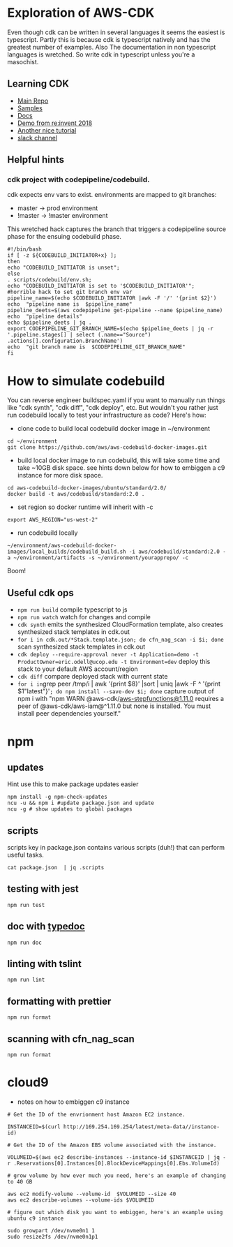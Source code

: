 # Exploration of AWS-CDK
Even though cdk can be written in several languages it seems the easiest is
typescript. Partly this is because cdk is typescript natively and has the
greatest number of examples. Also The documentation in non typescript languages
is wretched. So write cdk in typescript unless you're a masochist.

## Learning CDK

* [Main Repo](https://github.com/awslabs/aws-cdk)
* [Samples](https://github.com/aws-samples/aws-cdk-examples)
* [Docs](https://docs.aws.amazon.com/CDK/latest/userguide/what-is.html)
* [Demo from re:invent 2018](https://github.com/awslabs/cdk-reinvent)
* [Another nice tutorial](https://cdkworkshop.com/)
* [slack channel](https://gitter.im/awslabs/aws-cdk)

## Helpful hints

### cdk project with codepipeline/codebuild.

cdk expects env vars to exist. environments are mapped to git branches:

* master -> prod environment
* !master -> !master environment

This wretched hack captures the branch that triggers a codepipeline source phase for the ensuing codebuild phase.

```
#!/bin/bash
if [ -z ${CODEBUILD_INITIATOR+x} ];
then
echo "CODEBUILD_INITIATOR is unset";
else
. scripts/codebuild/env.sh;
echo "CODEBUILD_INITIATOR is set to '$CODEBUILD_INITIATOR'";
#horrible hack to set git branch env var
pipeline_name=$(echo $CODEBUILD_INITIATOR |awk -F '/' '{print $2}')
echo  "pipeline name is  $pipeline_name"
pipeline_deets=$(aws codepipeline get-pipeline --name $pipeline_name)
echo  "pipeline details"
echo $pipeline_deets | jq .
export CODEPIPELINE_GIT_BRANCH_NAME=$(echo $pipeline_deets | jq -r '.pipeline.stages[] | select (.name=="Source") .actions[].configuration.BranchName')
echo  "git branch name is  $CODEPIPELINE_GIT_BRANCH_NAME"
fi
```

# How to simulate codebuild
You can reverse engineer buildspec.yaml if you want to manually run things like "cdk synth", "cdk diff", "cdk deploy", etc. But wouldn't you rather just run codebuild locally to test your infrastructure as code? Here's how:

* clone code to build local codebuild docker image in  ~/environment

```
cd ~/environment
git clone https://github.com/aws/aws-codebuild-docker-images.git
```

* build local docker image to run codebuild, this will take some time and take ~10GB disk space.
see hints down below for how to embiggen a c9 instance for more disk space.

```
cd aws-codebuild-docker-images/ubuntu/standard/2.0/
docker build -t aws/codebuild/standard:2.0 .
```

* set region so docker runtime will inherit with -c

```
export AWS_REGION="us-west-2"
```

* run codebuild locally

```
~/environment/aws-codebuild-docker-images/local_builds/codebuild_build.sh -i aws/codebuild/standard:2.0 -a ~/environment/artifacts -s ~/environment/yourapprepo/ -c
```

Boom!


## Useful cdk ops

 * `npm run build`   compile typescript to js
 * `npm run watch`   watch for changes and compile
 * `cdk synth`       emits the synthesized CloudFormation template, also creates synthesized stack templates in cdk.out
 * `for i in cdk.out/*Stack.template.json; do cfn_nag_scan -i $i; done`   scan synthesized stack templates in cdk.out
 * `cdk deploy --require-approval never -t Application=demo -t ProductOwner=eric.odell@ucop.edu -t Environment=dev`      deploy this stack to your default AWS account/region
 * `cdk diff`        compare deployed stack with current state
 * ` for i in `grep peer /tmp/i | awk '{print $8}' |sort | uniq |awk -F ^ '{print $1"latest"}'`; do npm install --save-dev $i; done`  capture output of npm i with "npm WARN @aws-cdk/aws-stepfunctions@1.11.0 requires a peer of @aws-cdk/aws-iam@^1.11.0 but none is installed. You must install peer dependencies yourself."

# npm

## updates

Hint use this to make package updates easier

```
npm install -g npm-check-updates
ncu -u && npm i #update package.json and update
ncu -g # show updates to global packages
```

## scripts

scripts key in package.json contains various scripts (duh!) that can perform useful tasks.

```
cat package.json  | jq .scripts
```

## testing with jest

```
npm run test
```

## doc with [typedoc](https://typedoc.org/guides/doccomments/)

```
npm run doc
```

## linting with tslint

```
npm run lint
```

## formatting with prettier

```
npm run format
```

## scanning with cfn_nag_scan

```
npm run format
```


# cloud9

* notes on how to embiggen c9 instance

```
# Get the ID of the envrionment host Amazon EC2 instance.

INSTANCEID=$(curl http://169.254.169.254/latest/meta-data//instance-id)

# Get the ID of the Amazon EBS volume associated with the instance.

VOLUMEID=$(aws ec2 describe-instances --instance-id $INSTANCEID | jq -r .Reservations[0].Instances[0].BlockDeviceMappings[0].Ebs.VolumeId)

# grow volume by how ever much you need, here's an example of changing to 40 GB

aws ec2 modify-volume --volume-id  $VOLUMEID --size 40
aws ec2 describe-volumes --volume-ids $VOLUMEID

# figure out which disk you want to embiggen, here's an example using ubuntu c9 instance

sudo growpart /dev/nvme0n1 1
sudo resize2fs /dev/nvme0n1p1
```
